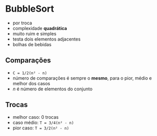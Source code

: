 # BubbleSort
- por troca
- complexidade <b>quadrática</b>
- muito ruim e simples
- testa dois elementos adjacentes
- bolhas de bebidas
## Comparações
- <code>C = 1/2(n² - n)</code> 
- número de comparações é sempre o <b>mesmo</b>, para o pior, médio e melhor dos casos
- <i>n</i> é número de elementos do conjunto
## Trocas
- melhor caso: 0 trocas
- caso médio: <code>T = 3/4(n² - n)</code>
- pior caso: <code>T = 3/2(n² - n)</code>
  